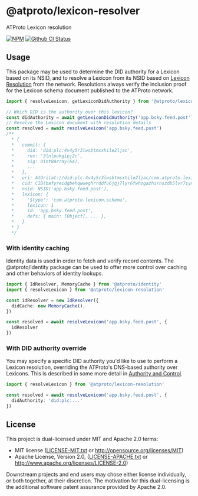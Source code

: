# @atproto/lexicon-resolver

ATProto Lexicon resolution

[![NPM](https://img.shields.io/npm/v/@atproto/lexicon-resolver)](https://www.npmjs.com/package/@atproto/lexicon-resolver)
[![Github CI Status](https://github.com/bluesky-social/atproto/actions/workflows/repo.yaml/badge.svg)](https://github.com/bluesky-social/atproto/actions/workflows/repo.yaml)

## Usage
This package may be used to determine the DID authority for a Lexicon based on its NSID, and to resolve a Lexicon from its NSID based on [Lexicon Resolution](https://atproto.com/specs/lexicon#lexicon-publication-and-resolution) from the network.  Resolutions always verify the inclusion proof for the Lexicon schema document published to the ATProto network.

```ts
import { resolveLexicon, getLexiconDidAuthority } from '@atproto/lexicon-resolution'

// Which DID is the authority over this lexicon?
const didAuthority = await getLexiconDidAuthority('app.bsky.feed.post')
// Resolve the Lexicon document with resolution details
const resolved = await resolveLexicon('app.bsky.feed.post')
/**
  * {
  *   commit: {
  *     did: 'did:plc:4v4y5r3lwsbtmsxhile2ljac',
  *     rev: '3lnlpukgipj2c',
  *     sig: Uint8Array(64),
  *     ...
  *   },
  *   uri: AtUri(at://did:plc:4v4y5r3lwsbtmsxhile2ljac/com.atproto.lexicon.schema/app.bsky.feed.post),
  *   cid: CID(bafyreidgbehqwweghrrddfu6jgj7lyr6fwhzgazhirnszdb5lvr7iynkiy),
  *   nsid: NSID('app.bsky.feed.post'),
  *   lexicon: {
  *     '$type': 'com.atproto.lexicon.schema',
  *     lexicon: 1
  *     id: 'app.bsky.feed.post',
  *     defs: { main: [Object], ... },
  *   }
  * }
  */
```

### With identity caching
Identity data is used in order to fetch and verify record contents.  The @atproto/identity package can be used to offer more control over caching and other behaviors of identity lookups.

```ts
import { IdResolver, MemoryCache } from '@atproto/identity'
import { resolveLexicon } from '@atproto/lexicon-resolution'

const idResolver = new IdResolver({
  didCache: new MemoryCache(),
})

const resolved = await resolveLexicon('app.bsky.feed.post', {
  idResolver
})
```

### With DID authority override
You may specify a specific DID authority you'd like to use to perform a Lexicon resolution, overriding the ATProto's DNS-based authority over Lexicons.  This is described in some more detail in [Authority and Control](https://atproto.com/specs/lexicon#authority-and-control).

```ts
import { resolveLexicon } from '@atproto/lexicon-resolution'

const resolved = await resolveLexicon('app.bsky.feed.post', {
  didAuthority: 'did:plc:...'
})
```

## License

This project is dual-licensed under MIT and Apache 2.0 terms:

- MIT license ([LICENSE-MIT.txt](https://github.com/bluesky-social/atproto/blob/main/LICENSE-MIT.txt) or http://opensource.org/licenses/MIT)
- Apache License, Version 2.0, ([LICENSE-APACHE.txt](https://github.com/bluesky-social/atproto/blob/main/LICENSE-APACHE.txt) or http://www.apache.org/licenses/LICENSE-2.0)

Downstream projects and end users may chose either license individually, or both together, at their discretion. The motivation for this dual-licensing is the additional software patent assurance provided by Apache 2.0.
